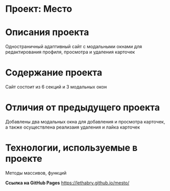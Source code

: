 # Проект: Место

# Описания проекта
Одностраничный адаптивный сайт с модальными окнами для редактирования профиля, просмотра и удаления карточек

# Содержание проекта
Cайт состоит из 6 секций и 3 модальных окон

# Отличия от предыдущего проекта
Добавлены два модальных окна для добавления и просмотра карточек, а также осуществлена реализаия удаления и лайка карточек

# Технологии, используемые в проекте
Методы массивов, функций

**Ссылка на GitHub Pages**
https://lethabry.github.io/mesto/